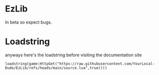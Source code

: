 # EzLib
In beta so expect bugs.
# Loadstring
anyways here's the loadstring before visiting the documentation site
```
loadstring(game:HttpGet("https://raw.githubusercontent.com/YourLocal-Dude/EzLib/refs/heads/main/source.lua",true))()
```
